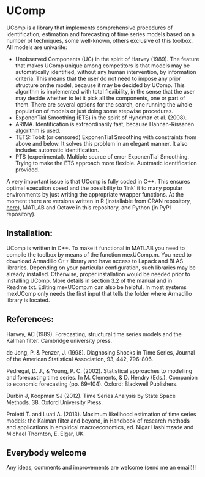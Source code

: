 # UComp
UComp is a library that implements comprehensive procedures of identification, estimation and forecasting of time series models based on a number of techniques, some well-known, others exclusive of this toolbox. All models are univarite:
 - Unobserved Components (UC) in the spirit of Harvey (1989). The feature that makes UComp unique among competitors is that models may be automatically identified, without any human intervention, by information criteria. This means that the user do not need to impose any prior structure onthe model, because it may be decided by UComp. This algorithm is implemented with total flexibility, in the sense that the user may decide whether to let it pick all the components, one or part of them. There are several options for the search, one running the whole population of models or just doing some stepwise procedures.
- ExponenTial Smoothing (ETS) in the spirit of Hyndman et al. (2008).
- ARIMA. Identification is extraordinarily fast, because Hannan-Rissanen algorithm is used.
- TETS: Tobit (or censored) ExponenTial Smoothing with constraints from above and below. It solves this problem in an elegant manner. It also includes automatic identification.
- PTS (experimental). Multiple source of error ExponenTial Smoothing. Trying to make the ETS approach more flexible. Auotmatic identification provided.

A very important issue is that UComp is fully coded in C++. This ensures optimal execution speed and the possibility to 'link' it to many popular environments by just writing the appropriate wrapper functions. At the moment there are versions written in R (installable from CRAN repository, [here](https://cran.r-project.org/web/packages/UComp/index.html)), MATLAB and Octave in this repository, and Python (in PyPI repository).

## Installation: 

UComp is written in C++. To make it functional in MATLAB you need to compile the toolbox by means of the function mexUComp.m. You need to download Armadillo C++ library and have access to Lapack and BLAS libraries. Depending on your particular configuration, such libraries may be already installed. Otherwise, proper installation would be needed prior to installing UComp. More details in section 3.2 of the manual and in Readme.txt. Editing mexUComp.m can also be helpful. In most systems mexUComp only needs the first input that tells the folder where Armadillo library is located.


## References: 

Harvey, AC (1989). Forecasting, structural time series models and the Kalman filter. Cambridge university press.

de Jong, P. & Penzer, J. (1998). Diagnosing Shocks in Time Series, Journal of the American Statistical Association, 93, 442, 796-806.

Pedregal, D. J., & Young, P. C. (2002). Statistical approaches to modelling and forecasting time series. In M. Clements, & D. Hendry (Eds.), Companion to economic forecasting (pp. 69–104). Oxford: Blackwell Publishers.

Durbin J, Koopman SJ (2012). Time Series Analysis by State Space Methods. 38. Oxford University Press.

Proietti T. and Luati A. (2013). Maximum likelihood estimation of time series models: the Kalman filter and beyond, in Handbook of research methods and applications in empirical macroeconomics, ed. Nigar Hashimzade and Michael Thornton, E. Elgar, UK.

## Everybody welcome

Any ideas, comments and improvements are welcome (send me an email)!!


